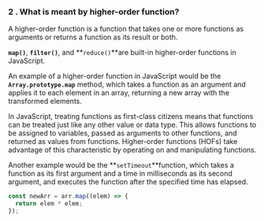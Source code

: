### 2 . **What is meant by higher-order function?**

A higher-order function is a function that takes one or more functions as arguments or returns a function as its result or both.

**`map()`**, **`filter()`**, and **`reduce()`**are built-in higher-order functions in JavaScript.

An example of a higher-order function in JavaScript would be the **`Array.prototype.map`**
method, which takes a function as an argument and applies it to each element in an array, returning a new array with the transformed elements.

In JavaScript, treating functions as first-class citizens means that functions can be treated just like any other value or data type. This allows functions to be assigned to variables, passed as arguments to other functions, and returned as values from functions. Higher-order functions (HOFs) take advantage of this characteristic by operating on and manipulating functions.

Another example would be the **`setTimeout`**function, which takes a function as its first argument and a time in milliseconds as its second argument, and executes the function after the specified time has elapsed.

```jsx
const newArr = arr.map((elem) => {
  return elem * elem;
});
```
